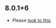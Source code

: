 ## 8.0.1+6

- Please [look to this]((https://dooboolab.github.io/flutter_sound/doc/book/CHANGELOG.html))
